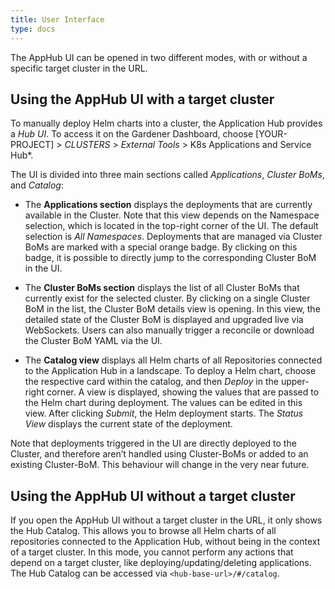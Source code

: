 ```yaml
---
title: User Interface
type: docs
---
```


The AppHub UI can be opened in two different modes, with or without a specific target cluster in the URL.

## Using the AppHub UI with a target cluster

To manually deploy Helm charts into a cluster, the Application Hub provides a *Hub UI*. To access it on the Gardener Dashboard, choose \[YOUR-PROJECT\] \> *CLUSTERS* \> *External Tools* \> K8s Applications and Service Hub*.

The UI is divided into three main sections called *Applications*, *Cluster BoMs*, and *Catalog*:

* The **Applications section** displays the deployments that are currently available in the Cluster. Note that this view depends on the Namespace selection, which is located in the top-right corner of the UI. The default selection is *All Namespaces*. Deployments that are managed via Cluster BoMs are marked with a special orange badge. By clicking on this badge, it is possible to directly jump to the corresponding Cluster BoM in the UI.

* The **Cluster BoMs section** displays the list of all Cluster BoMs that currently exist for the selected cluster. By clicking on a single Cluster BoM in the list, the Cluster BoM details view is opening. In this view, the detailed state of the Cluster BoM is displayed and upgraded live via WebSockets. Users can also manually trigger a reconcile or download the Cluster BoM YAML via the UI.

* The **Catalog view** displays all Helm charts of all Repositories connected to the Application Hub in a landscape. To deploy a Helm chart, choose the respective card within the catalog, and then *Deploy* in the upper-right corner. A view is displayed, showing the values that are passed to the Helm chart during deployment. The values can be edited in this view. After clicking *Submit*, the Helm deployment starts. The *Status View* displays the current state of the deployment.

Note that deployments triggered in the UI are directly deployed to the Cluster, and therefore aren’t handled using Cluster-BoMs or added to an existing Cluster-BoM. This behaviour will change in the very near future.

## Using the AppHub UI without a target cluster

If you open the AppHub UI without a target cluster in the URL, it only shows the Hub Catalog. This allows you to browse all Helm charts of all repositories connected to the Application Hub, without being in the context of a target cluster. In this mode, you cannot perform any actions that depend on a target cluster, like deploying/updating/deleting applications. The Hub Catalog can be accessed via `<hub-base-url>/#/catalog`.
